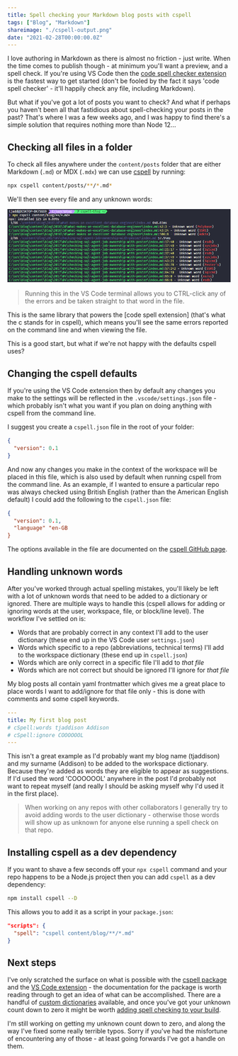 ```yaml
---
title: Spell checking your Markdown blog posts with cspell
tags: ["Blog", "Markdown"]
shareimage: "./cspell-output.png"
date: "2021-02-28T00:00:00.0Z"
---
```


I love authoring in Markdown as there is almost no friction - just write. When the time comes to publish though - at minimum you'll want a preview, and a spell check. If you're using VS Code then the [code spell checker extension] is the fastest way to get started (don't be fooled by the fact it says 'code spell checker' - it'll happily check any file, including Markdown).

But what if you've got a lot of posts you want to check? And what if perhaps you haven't been all that fastidious about spell-checking your posts in the past? That's where I was a few weeks ago, and I was happy to find there's a simple solution that requires nothing more than Node 12...

## Checking all files in a folder

To check all files anywhere under the `content/posts` folder that are either Markdown (`.md`) or MDX (`.mdx`) we can use [cspell] by running:

```bash
npx cspell content/posts/**/*.md*
```

We'll then see every file and any unknown words:

![cspell command line output](./cspell-output.png)

> Running this in the VS Code terminal allows you to CTRL-click any of the errors and be taken straight to that word in the file.

This is the same library that powers the [code spell extension] (that's what the c stands for in cspell), which means you'll see the same errors reported on the command line and when viewing the file.

This is a good start, but what if we're not happy with the defaults cspell uses?

## Changing the cspell defaults

If you're using the VS Code extension then by default any changes you make to the settings will be reflected in the `.vscode/settings.json` file - which probably isn't what you want if you plan on doing anything with cspell from the command line.

I suggest you create a `cspell.json` file in the root of your folder:

```json
{
  "version": 0.1
}
```

And now any changes you make in the context of the workspace will be placed in this file, which is also used by default when running cspell from the command line. As an example, if I wanted to ensure a particular repo was always checked using British English (rather than the American English default) I could add the following to the `cspell.json` file:

```json
{
  "version": 0.1,
  "language" "en-GB
}
```

The options available in the file are documented on the [cspell GitHub page][cspell].

## Handling unknown words

After you've worked through actual spelling mistakes, you'll likely be left with a lot of unknown words that need to be added to a dictionary or ignored. There are multiple ways to handle this (cspell allows for adding or ignoring words at the user, workspace, file, or block/line level). The workflow I've settled on is:

- Words that are probably correct in any context I'll add to the user dictionary (these end up in the VS Code user `settings.json`)
- Words which specific to a repo (abbreviations, technical terms) I'll add to the workspace dictionary (these end up in `cspell.json`)
- Words which are only correct in a specific file I'll add to _that file_
- Words which are not correct but should be ignored I'll ignore for _that file_

My blog posts all contain yaml frontmatter which gives me a great place to place words I want to add/ignore for that file only - this is done with comments and some cspell keywords.

```yaml
---
title: My first blog post
# cSpell:words tjaddison Addison
# cSpell:ignore COOOOOOL
---

```

This isn't a great example as I'd probably want my blog name (tjaddison) and my surname (Addison) to be added to the workspace dictionary. Because they're added as words they are eligible to appear as suggestions. If I'd used the word 'COOOOOOL' anywhere in the post I'd probably not want to repeat myself (and really I should be asking myself why I'd used it in the first place).

> When working on any repos with other collaborators I generally try to avoid adding words to the user dictionary - otherwise those words will show up as unknown for anyone else running a spell check on that repo.

## Installing cspell as a dev dependency

If you want to shave a few seconds off your `npx cspell` command and your repo happens to be a Node.js project then you can add `cspell` as a dev dependency:

```bash
npm install cspell --D
```

This allows you to add it as a script in your `package.json`:

```json
"scripts": {
  "spell": "cspell content/blog/**/*.md"
}
```

## Next steps

I've only scratched the surface on what is possible with the [cspell package][cspell] and the [VS Code extension][code spell checker extension] - the documentation for the package is worth reading through to get an idea of what can be accomplished. There are a handful of [custom dictionaries] available, and once you've got your unknown count down to zero it might be worth [adding spell checking to your build].

I'm still working on getting my unknown count down to zero, and along the way I've fixed some really terrible typos. Sorry if you've had the misfortune of encountering any of those - at least going forwards I've got a handle on them.

[code spell checker extension]: https://marketplace.visualstudio.com/items?itemName=streetsidesoftware.code-spell-checker
[cspell]: https://github.com/streetsidesoftware/cspell/tree/master/packages/cspell
[custom dictionaries]: https://github.com/streetsidesoftware/cspell-dicts
[adding spell checking to your build]: https://seankilleen.com/2021/01/adding-spell-checking-to-my-blogs-build-process-with-github-actions-and-cspell/
